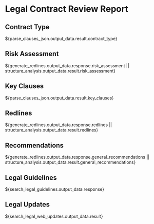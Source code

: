 # Legal Contract Review Report

## Contract Type

${parse_clauses_json.output_data.result.contract_type}

## Risk Assessment

${generate_redlines.output_data.response.risk_assessment || structure_analysis.output_data.result.risk_assessment}

## Key Clauses

${parse_clauses_json.output_data.result.key_clauses}

## Redlines

${generate_redlines.output_data.response.redlines || structure_analysis.output_data.result.redlines}

## Recommendations

${generate_redlines.output_data.response.general_recommendations || structure_analysis.output_data.result.general_recommendations}

## Legal Guidelines

${search_legal_guidelines.output_data.response}

## Legal Updates

${search_legal_web_updates.output_data.result}

